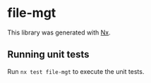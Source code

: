 # file-mgt

This library was generated with [Nx](https://nx.dev).

## Running unit tests

Run `nx test file-mgt` to execute the unit tests.
